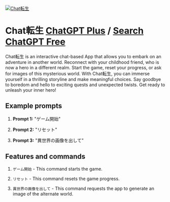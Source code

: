 
[![Chat転生](null)](https://chat.openai.com/g/g-LRPcOO46s-chatzhuan-sheng)

# Chat転生 [ChatGPT Plus](https://chat.openai.com/g/g-LRPcOO46s-chatzhuan-sheng) / [Search ChatGPT Free](https://gptcall.net/index.html#/?search=Chat%E8%BB%A2%E7%94%9F)

Chat転生 is an interactive chat-based App that allows you to embark on an adventure in another world. Reconnect with your childhood friend, who is now a hero in a different realm. Start the game, reset your progress, or ask for images of this mysterious world. With Chat転生, you can immerse yourself in a thrilling storyline and make meaningful choices. Say goodbye to boredom and hello to exciting quests and unexpected twists. Get ready to unleash your inner hero!

## Example prompts

1. **Prompt 1:** "ゲーム開始"

2. **Prompt 2:** "リセット"

3. **Prompt 3:** "異世界の画像を出して"


## Features and commands

1. `ゲーム開始` - This command starts the game.

2. `リセット` - This command resets the game progress.

3. `異世界の画像を出して` - This command requests the app to generate an image of the alternate world.


